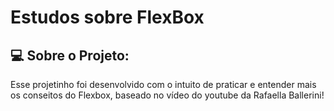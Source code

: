 
# Estudos sobre FlexBox

## 💻 Sobre o Projeto: 

Esse projetinho foi desenvolvido com o intuito de praticar e entender mais os conseitos do Flexbox, baseado no vídeo do youtube da Rafaella Ballerini!
